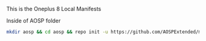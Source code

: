 This is the Oneplus 8 Local Manifests

Inside of AOSP folder

```bash
mkdir aosp && cd aosp && repo init -u https://github.com/AOSPExtended/manifest.git -b 12.1.x && mkdir .repo/local_manifests && wget -q -O .repo/local_manifests/roomservice.xml https://raw.githubusercontent.com/killcmd/lm_instantnoodle/aex/local_manifests/nissin_curry.xml && repo sync --force-sync --optimized-fetch --no-tags --no-clone-bundle --prune -j$(nproc --all)
```
